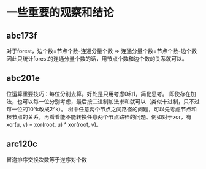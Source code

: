 # 一些重要的观察和结论
## abc173f
对于forest，边个数=节点个数-连通分量个数 $\Rightarrow$ 连通分量个数=节点个数-边个数
因此只统计forest的连通分量个数的话，用节点个数和边个数的关系就可以。
## abc201e
位运算重要技巧：每位分别去算。好处是只用考虑0和1，简化思考。
即使存在加法，也可以每一位分别考虑，最后按二进制加法求和就可以（类似十进制，只不过每一位的10^k改成2^k）。
树中任意两个节点之间路径的问题，可以先考虑节点和根节点的关系，再看看能不能转换任意两个节点路径的问题。例如对于xor，有xor(u, v) = xor(root, u) ^ xor(root, v)。
## arc120c
冒泡排序交换次数等于逆序对个数
